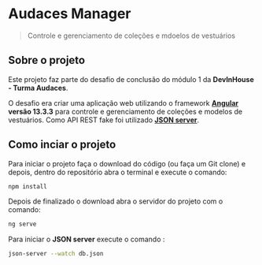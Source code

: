 # Audaces Manager 
> Controle e gerenciamento de coleções e mdoelos de vestuários



## Sobre o projeto 
Este projeto faz parte do desafio de conclusão do módulo 1 da **DevInHouse - Turma Audaces**.

O desafio era criar uma aplicação web utilizando o framework **[Angular](https://github.com/angular/angular-cli)  versão 13.3.3** para controle e gerenciamento de coleções e modelos de vestuários. Como API REST fake foi utilizado **[JSON server](https://github.com/typicode/json-server)**.

## Como inciar o projeto

Para iniciar o projeto faça o download do código (ou faça um Git clone) e depois, dentro do repositório abra o terminal e execute o comando:

````sh
npm install
````
Depois de finalizado o download abra o servidor do projeto com o comando:

````sh
ng serve
````

Para iniciar o **JSON server** execute o comando :

````sh
json-server --watch db.json
````




